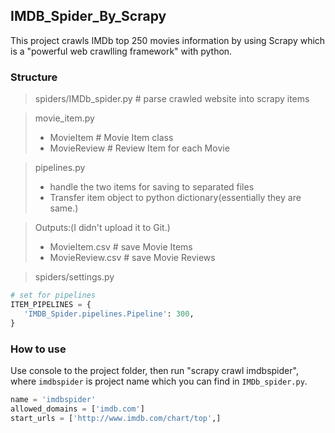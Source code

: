 ## IMDB_Spider_By_Scrapy
This project crawls IMDb top 250 movies information by using Scrapy which is a "powerful web crawlling framework" with python.

### Structure
> spiders/IMDb_spider.py # parse crawled website into scrapy items

> movie_item.py
>   * MovieItem # Movie Item class
>   * MovieReview # Review Item for each Movie

> pipelines.py 
>   * handle the two items for saving to separated files
>   * Transfer item object to python dictionary(essentially they are same.)

> Outputs:(I didn't upload it to Git.)
>   * MovieItem.csv # save Movie Items
>   * MovieReview.csv # save Movie Reviews

> spiders/settings.py
```python
# set for pipelines
ITEM_PIPELINES = {
   'IMDB_Spider.pipelines.Pipeline': 300,
}
```

### How to use
Use console to the project folder, then run "scrapy crawl imdbspider", where `imdbspider` is project name which you can find in `IMDb_spider.py`.
```python
name = 'imdbspider'
allowed_domains = ['imdb.com']
start_urls = ['http://www.imdb.com/chart/top',]
```